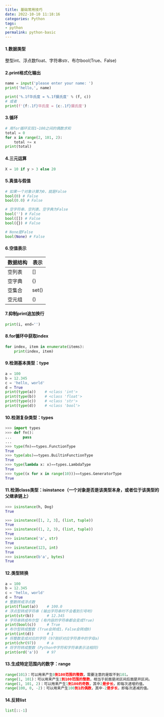 ```yaml
---
title: 基础常用技巧
date: 2022-10-10 11:18:16
categories: Python
tags:
- python
permalink: python-basic
---
```


#### 1.数据类型

整型int、浮点数float、字符串str、布尔bool(True、False)


#### 2.print格式化输出

```python
name = input('please enter your name: ')
print('hello,', name)

print('%.1f华氏度 = %.1f摄氏度' % (f, c))
# 或者
print(f'{f:.1f}华氏度 = {c:.1f}摄氏度')
```
<!--more-->

#### 3.循环

```python
# 用for循环实现1~100之间的偶数求和
total = 0
for x in range(2, 101, 2):
    total += x
print(total)
```

#### 4.三元运算

```python
X = 10 if y > 3 else 20
```

#### 5.真值与假值

```python
# 如果一个对象计算为0，就是False
bool(0) # False
bool(0.0) # False

# 空字符串、空列表、空字典为False
bool('') # False
bool([]) # False
bool({}) # False

# None是False
bool(None) # False
```

#### 6.空值表示

| 数据结构 | 表示 |
| --- | --- | 
| 空列表 | [] | 
|空字典|{}| 
| 空集合 |set()  |
|空元组|()|


#### 7.抑制print追加换行

```python
print(i, end='')
```

#### 8.for循环中获取index

```python
for index, item in enumerate(items):
    print(index, item)
```

#### 9.检测基本类型：type

```python
a = 100
b = 12.345
c = 'hello, world'
d = True
print(type(a))    # <class 'int'>
print(type(b))    # <class 'float'>
print(type(c))    # <class 'str'>
print(type(d))    # <class 'bool'>
```

#### 10.检测复杂类型：types

```python
>>> import types
>>> def fn():
...     pass
...
>>> type(fn)==types.FunctionType
True
>>> type(abs)==types.BuiltinFunctionType
True
>>> type(lambda x: x)==types.LambdaType
True
>>> type((x for x in range(10)))==types.GeneratorType
True
```

#### 11.检测class类型：isinstance（一个对象是否是该类型本身，或者位于该类型的父继承链上）

```python
>>> isinstance(h, Dog)
True

>>> isinstance([1, 2, 3], (list, tuple))
True
>>> isinstance((1, 2, 3), (list, tuple))
True
>>> isinstance('a', str)
True
>>> isinstance(123, int)
True
>>> isinstance(b'a', bytes)
True
```

#### 12.类型转换

```python
a = 100
b = 12.345
c = 'hello, world'
d = True
# 整数转成浮点数
print(float(a))    # 100.0
# 浮点型转成字符串 (输出字符串时不会看到引号哟)
print(str(b))      # 12.345
# 字符串转成布尔型 (有内容的字符串都会变成True)
print(bool(c))     # True
# 布尔型转成整数 (True会转成1，False会转成0)
print(int(d))      # 1
# 将整数变成对应的字符 (97刚好对应字符表中的字母a)
print(chr(97))     # a
# 将字符转成整数 (Python中字符和字符串表示法相同)
print(ord('a'))    # 97
```

#### 13.生成特定范围内的数字：range

```python
range(101)：可以用来产生0到100范围的整数，需要注意的是取不到101。
range(1, 101)：可以用来产生1到100范围的整数，相当于前面是闭区间后面是开区间。
range(1, 101, 2)：可以用来产生1到100的奇数，其中2是步长，即每次递增的值。
range(100, 0, -2)：可以用来产生100到1的偶数，其中-2是步长，即每次递减的值。
```

#### 14.反转list

```python
list[::-1]
```

